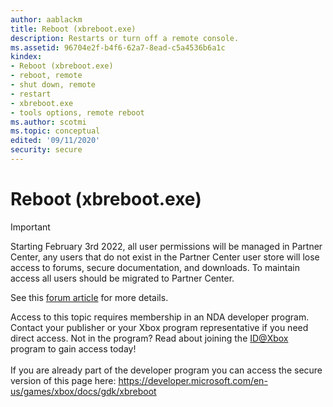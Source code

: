 ```yaml
---
author: aablackm
title: Reboot (xbreboot.exe)
description: Restarts or turn off a remote console.
ms.assetid: 96704e2f-b4f6-62a7-8ead-c5a4536b6a1c
kindex:
- Reboot (xbreboot.exe)
- reboot, remote
- shut down, remote
- restart
- xbreboot.exe
- tools options, remote reboot
ms.author: scotmi
ms.topic: conceptual
edited: '09/11/2020'
security: secure
---
```


# Reboot (xbreboot.exe)
> [!IMPORTANT]
> Starting February 3rd 2022, all user permissions will be managed in Partner Center, any users that do not exist in the Partner Center user store will lose access to forums, secure documentation, and downloads. To maintain access all users should be migrated to Partner Center. <p></p>See this <a href="https://forums.xboxlive.com/articles/132187/breaking-change-user-access-for-forums-secure-docu.html">forum article</a> for more details.  

 Access to this topic requires membership in an NDA developer program. Contact your publisher or your Xbox program representative if you need direct access. Not in the program? Read about joining the <a href="https://www.xbox.com/Developers/id">ID@Xbox</a> program to gain access today!  <br/><br/>If you are already part of the developer program you can access the secure version of this page here: <a target="_blank" href="https://developer.microsoft.com/en-us/games/xbox/docs/gdk/xbreboot">https://developer.microsoft.com/en-us/games/xbox/docs/gdk/xbreboot</a>
